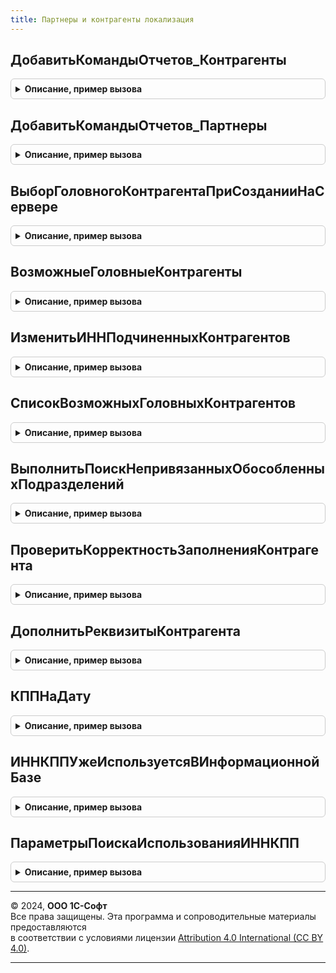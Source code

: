 ```yaml
---
title: Партнеры и контрагенты локализация
---
```



## ДобавитьКомандыОтчетов_Контрагенты
<details style="margin: 1em 0; padding: 0.5em; border: 1px solid #ccc; border-radius: 6px;">

<summary style="font-weight: bold; cursor: pointer;">Описание, пример вызова</summary>

```bsl

// Определяет список команд отчетов.
//
// Параметры:
//   КомандыОтчетов - См. ВариантыОтчетовПереопределяемый.ПередДобавлениемКомандОтчетов.КомандыОтчетов
//   Параметры - См. ВариантыОтчетовПереопределяемый.ПередДобавлениемКомандОтчетов.Параметры
//
Процедура ДобавитьКомандыОтчетов_Контрагенты(КомандыОтчетов, Параметры) Экспорт
```

Пример вызова
```bsl
ПартнерыИКонтрагентыЛокализация.ДобавитьКомандыОтчетов_Контрагенты(КомандыОтчетов, Параметры) 
```
</details>

## ДобавитьКомандыОтчетов_Партнеры
<details style="margin: 1em 0; padding: 0.5em; border: 1px solid #ccc; border-radius: 6px;">

<summary style="font-weight: bold; cursor: pointer;">Описание, пример вызова</summary>

```bsl

// Определяет список команд отчетов.
//
// Параметры:
//   КомандыОтчетов - См. ВариантыОтчетовПереопределяемый.ПередДобавлениемКомандОтчетов.КомандыОтчетов
//   Параметры - См. ВариантыОтчетовПереопределяемый.ПередДобавлениемКомандОтчетов.Параметры
//
Процедура ДобавитьКомандыОтчетов_Партнеры(КомандыОтчетов, Параметры) Экспорт
```

Пример вызова
```bsl
ПартнерыИКонтрагентыЛокализация.ДобавитьКомандыОтчетов_Партнеры(КомандыОтчетов, Параметры) 
```
</details>

## ВыборГоловногоКонтрагентаПриСозданииНаСервере
<details style="margin: 1em 0; padding: 0.5em; border: 1px solid #ccc; border-radius: 6px;">

<summary style="font-weight: bold; cursor: pointer;">Описание, пример вызова</summary>

```bsl

// Обработчик события ПриСозданииНаСервере форм элемента справочника Партнеры.
//
// Параметры:
//  Форма                - ФормаКлиентскогоПриложения - форма, для которой выполняется обработчик.
//  Отказ                - Булево - признак отказа от создания формы.
//  СтандартнаяОбработка - Булево - признак выполнения стандартной (системной) обработки события.
//
Процедура ВыборГоловногоКонтрагентаПриСозданииНаСервере(Форма, Отказ, СтандартнаяОбработка) Экспорт
```

Пример вызова
```bsl
ПартнерыИКонтрагентыЛокализация.ВыборГоловногоКонтрагентаПриСозданииНаСервере(Форма, Отказ, СтандартнаяОбработка) 
```
</details>

## ВозможныеГоловныеКонтрагенты
<details style="margin: 1em 0; padding: 0.5em; border: 1px solid #ccc; border-radius: 6px;">

<summary style="font-weight: bold; cursor: pointer;">Описание, пример вызова</summary>

```bsl
//++ Локализация

// Определяет возможных головных контрагентов по ИНН.
//
// Параметры:
//  ИНН  - Строка - ИНН, по которому необходимо получить список контрагентов.
//  Контрагент - СправочникСсылка.Контрагенты - ссылка на контрагента, исключаемого из поиска.
//
// Возвращаемое значение:
//  ТаблицаЗначений   - таблица контрагентов, с колонками:
//   * Ссылка         - СправочникСсылка.Контрагенты - возможный головной контрагент.
//   * Представление  - Строка - представление возможного головного контрагента.
//   * КПП            - Строка - КПП возможного головного контрагента.
//
Функция ВозможныеГоловныеКонтрагенты(ИНН, Контрагент = Неопределено) Экспорт
```

Пример вызова
```bsl
Результат = ПартнерыИКонтрагентыЛокализация.ВозможныеГоловныеКонтрагенты(ИНН, Контрагент);
```
</details>

## ИзменитьИННПодчиненныхКонтрагентов
<details style="margin: 1em 0; padding: 0.5em; border: 1px solid #ccc; border-radius: 6px;">

<summary style="font-weight: bold; cursor: pointer;">Описание, пример вызова</summary>

```bsl

// Изменяет ИНН в подчиненных головному контрагентах, если они не совпадают
//
// Параметры:
//  ГоловнойКонтрагент - СправочникСсылка.Контрагенты - контрагент, обособленные подразделения которого проверяются.
//  ИНН - Строка - ИНН головного контрагента.
//
Процедура ИзменитьИННПодчиненныхКонтрагентов(ГоловнойКонтрагент, ИНН) Экспорт
```

Пример вызова
```bsl
ПартнерыИКонтрагентыЛокализация.ИзменитьИННПодчиненныхКонтрагентов(ГоловнойКонтрагент, ИНН) 
```
</details>

## СписокВозможныхГоловныхКонтрагентов
<details style="margin: 1em 0; padding: 0.5em; border: 1px solid #ccc; border-radius: 6px;">

<summary style="font-weight: bold; cursor: pointer;">Описание, пример вызова</summary>

```bsl

// Формирует список значений возможных головных контрагентов
//
// Параметры:
// 	ИНН - Строка - строка с ИНН
// Возвращаемое значение:
// 	СписокЗначений - список головных контрагентов
//
Функция СписокВозможныхГоловныхКонтрагентов(ИНН) Экспорт
```

Пример вызова
```bsl
Результат = ПартнерыИКонтрагентыЛокализация.СписокВозможныхГоловныхКонтрагентов(ИНН) 
```
</details>

## ВыполнитьПоискНепривязанныхОбособленныхПодразделений
<details style="margin: 1em 0; padding: 0.5em; border: 1px solid #ccc; border-radius: 6px;">

<summary style="font-weight: bold; cursor: pointer;">Описание, пример вызова</summary>

```bsl
//-- Локализация

// Выполняет поиск непривязанных обособленных подразделений
//
// Параметры:
// 	Форма - ФормаКлиентскогоПриложения - форма обработчика
//
Процедура ВыполнитьПоискНепривязанныхОбособленныхПодразделений(Форма) Экспорт
```

Пример вызова
```bsl
ПартнерыИКонтрагентыЛокализация.ВыполнитьПоискНепривязанныхОбособленныхПодразделений(Форма) 
```
</details>

## ПроверитьКорректностьЗаполненияКонтрагента
<details style="margin: 1em 0; padding: 0.5em; border: 1px solid #ccc; border-radius: 6px;">

<summary style="font-weight: bold; cursor: pointer;">Описание, пример вызова</summary>

```bsl

// Проверяет корректность заполнения контрагента. Вызывается из процедуры "ОбработкаПроверкиЗаполнения".
//
// Параметры:
//  Объект     - СправочникОбъект.Контрагенты, ФормаКлиентскогоПриложения - объект, содержащий данные контрагента.
//  Контрагент - СправочникСсылка.Контрагенты - ссылка на проверяемого контрагент.
//  Отказ      - Булево - флаг отказа в процедуре проверки заполнения.
//
Процедура ПроверитьКорректностьЗаполненияКонтрагента(Объект, Контрагент, Отказ) Экспорт
```

Пример вызова
```bsl
ПартнерыИКонтрагентыЛокализация.ПроверитьКорректностьЗаполненияКонтрагента(Объект, Контрагент, Отказ) 
```
</details>

## ДополнитьРеквизитыКонтрагента
<details style="margin: 1em 0; padding: 0.5em; border: 1px solid #ccc; border-radius: 6px;">

<summary style="font-weight: bold; cursor: pointer;">Описание, пример вызова</summary>

```bsl

// Дополняет значения реквизитов выбранного контрагента.
//
// Параметры:
//  Контрагент - СправочникСсылка.Контрагенты - Ссылка на контрагента.
//  РеквизитыКонтрагента - Структура - реквизиты выбранного контрагента.
//  ДатаСведений - Дата - дата получения сведений.
//
Процедура ДополнитьРеквизитыКонтрагента(Контрагент, РеквизитыКонтрагента, ДатаСведений = Неопределено) Экспорт
```

Пример вызова
```bsl
ПартнерыИКонтрагентыЛокализация.ДополнитьРеквизитыКонтрагента(Контрагент, РеквизитыКонтрагента, ДатаСведений);
```
</details>

## КППНаДату
<details style="margin: 1em 0; padding: 0.5em; border: 1px solid #ccc; border-radius: 6px;">

<summary style="font-weight: bold; cursor: pointer;">Описание, пример вызова</summary>

```bsl

//++ Локализация

// Возвращает КПП на дату.
//
// Параметры:
//  Контрагент   - СправочникСсылка.Контрагенты - Ссылка на контрагента.
//  ДатаСведений - Дата - дата получения сведений.
//
// Возвращаемое значение:
//  Строка - КПП контрагента на дату
//
Функция КППНаДату(Контрагент, ДатаСведений) Экспорт
```

Пример вызова
```bsl
Результат = ПартнерыИКонтрагентыЛокализация.КППНаДату(Контрагент, ДатаСведений) 
```
</details>

## ИННКППУжеИспользуетсяВИнформационнойБазе
<details style="margin: 1em 0; padding: 0.5em; border: 1px solid #ccc; border-radius: 6px;">

<summary style="font-weight: bold; cursor: pointer;">Описание, пример вызова</summary>

```bsl

// Определяет, есть ли в базе контрагент с таким же набором ИНН/КПП.
//
// Параметры:
//  ИНН             - Строка - ИНН контрагента.
//  КПП             - Строка - КПП контрагента.
//  ИсключаяСсылку  - СправочникСсылка.Контрагенты - контрагент, который исключается при поиске.
//  ЮрФизЛицо       - ПеречислениеСсылка.ЮрФизЛицо - значение ЮрФизЛицо текущего контрагента
//
// Возвращаемое значение:
//   Булево   - Истина, если упрощенный ввод доступен, и ложь в обратном случае.
//
Функция ИННКППУжеИспользуетсяВИнформационнойБазе(ИНН, КПП, ИсключаяСсылку = Неопределено, ЮрФизЛицо = Неопределено) Экспорт
```

Пример вызова
```bsl
Результат = ПартнерыИКонтрагентыЛокализация.ИННКППУжеИспользуетсяВИнформационнойБазе(ИНН, КПП, ИсключаяСсылку, ЮрФизЛицо);
```
</details>

## ПараметрыПоискаИспользованияИННКПП
<details style="margin: 1em 0; padding: 0.5em; border: 1px solid #ccc; border-radius: 6px;">

<summary style="font-weight: bold; cursor: pointer;">Описание, пример вызова</summary>

```bsl

// Параметры поиска использования ИННКПП.
//
// Возвращаемое значение:
//  Структура -  Параметры поиска использования ИННКПП:
// * ИНН - Строка -
// * КПП - Строка -
// * ТекущийКонтрагент - СправочникСсылка.Контрагенты -
// * ЮрФизЛицо - ПеречислениеСсылка.ЮрФизЛицо -
//
Функция ПараметрыПоискаИспользованияИННКПП() Экспорт
```

Пример вызова
```bsl
Результат = ПартнерыИКонтрагентыЛокализация.ПараметрыПоискаИспользованияИННКПП() 
```
</details>

---

© 2024, **ООО 1С-Софт**  
Все права защищены. Эта программа и сопроводительные материалы предоставляются  
в соответствии с условиями лицензии [Attribution 4.0 International (CC BY 4.0)](https://creativecommons.org/licenses/by/4.0/legalcode).

---
